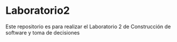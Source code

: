 # Laboratorio2
Este repositorio es para realizar el Laboratorio 2 de Construcción de software y toma de decisiones
